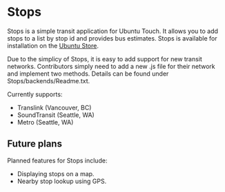 # Stops
Stops is a simple transit application for Ubuntu Touch. It allows you to add stops to a list by stop id and provides bus estimates. Stops is available for installation on the [Ubuntu Store](https://uappexplorer.com/app/stops.apaugh).

Due to the simplicy of Stops, it is easy to add support for new transit networks. Contributors simply need to add a new .js file for their network and implement two methods. Details can be found under Stops/backends/Readme.txt.

Currently supports: 
- Translink (Vancouver, BC)
- SoundTransit (Seattle, WA)
- Metro (Seattle, WA)

## Future plans
Planned features for Stops include:
- Displaying stops on a map.
- Nearby stop lookup using GPS.
